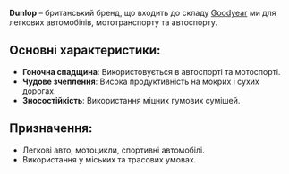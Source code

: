 **Dunlop** – британський бренд, що входить до складу [Goodyear](/brands/goodyear) ми для легкових автомобілів, мототранспорту та автоспорту.

## Основні характеристики:

- **Гоночна спадщина**: Використовується в автоспорті та мотоспорті.
- **Чудове зчеплення**: Висока продуктивність на мокрих і сухих дорогах.
- **Зносостійкість**: Використання міцних гумових сумішей.

## Призначення:

- Легкові авто, мотоцикли, спортивні автомобілі.
- Використання у міських та трасових умовах.
